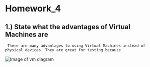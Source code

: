 # Homework_4
## 1.) State what the advantages of Virtual Machines are
     There are many advantages to using Virtual Machines instead of physical devices. They are great for testing because  
![Image of vm diagram](https://cdn.ttgtmedia.com/rms/onlineImages/server_virtualization-traditional_virtual_architecture_desktop.jpg)

